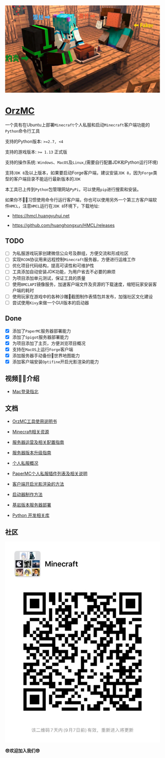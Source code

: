 ![logo](images/server_member.jpg)

# [OrzMC](https://github.com/OrzGeeker/OrzMC)

一个具有在Ubuntu上部署`Minecraft`个人私服和启动`Minecraft`客户端功能的`Python`命令行工具

支持的Python版本: `>=2.7, <4`

支持的游戏版本: `>= 1.13` 正式版

支持的操作系统: `Windows`、`MacOS`及`Linux`,(需要自行配置JDK和Python运行环境)

支持`JDK 8`及以上版本，如果要启动Forge客户端，建议安装`JDK 8`，因为`Forge`类型的客户端目录不能运行最新版本的`JDK`

本工具已上传到`Python`包管理网站`PyPi`，可以使用`pip`进行搜索和安装。

如果你不习惯使用命令行运行客户端，你也可以使用另外一个第三方客户端软件`HMCL`，注意`HMCL`运行在`JDK 8`环境下，下载地址:

- <https://hmcl.huangyuhui.net>

- <https://github.com/huanghongxun/HMCL/releases>

## TODO

- [ ] 为私服游戏玩家创建微信公众号及群组，方便交流和形成社区
- [ ] 实现`RCON`协议用来远程控制`Minecraft`服务器，方便进行运维工作
- [ ] 优化项目代码结构，提高可读性和可维护性
- [ ] 工具添加自动安装JDK功能，为用户省去不必要的麻烦
- [ ] 为项目添加单元测试，保证工具的质量
- [ ] 使用`BMCLAPI`镜像服务，加速客户端文件及资源的下载速度，缩短玩家安装客户端的耗时
- [ ] 使用玩家在游戏中的各种沙雕截图制作表情包并发布，加强社区文化建设
- [ ] 尝试使用`Kivy`来做一个GUI版本的启动器

## Done

- [x] 添加了`PaperMC`服务器部署能力
- [x] 添加了`Spigot`服务器部署能力
- [x] 为项目添加了主页，方便浏览项目概况
- [x] 支持在`MacOS`上运行`Forge`客户端
- [x] 添加服务器手动备份世界地图能力
- [x] 添加客户端安装`Optifine`开启光影渲染的能力

## 视频介绍

- [Mac登录指北](https://www.bilibili.com/video/av66156010/)

## 文档

- [OrzMC工具使用说明书](https://github.com/OrzGeeker/OrzMC/wiki/OrzMC%E5%B7%A5%E5%85%B7%E4%BD%BF%E7%94%A8%E8%AF%B4%E6%98%8E%E4%B9%A6)

- [Minecraft相关资源](https://github.com/OrzGeeker/OrzMC/wiki/Minecraft%E7%9B%B8%E5%85%B3%E8%B5%84%E6%BA%90)

- [服务器运营及相关配置指南](https://github.com/OrzGeeker/OrzMC/wiki/%E6%9C%8D%E5%8A%A1%E5%99%A8%E8%BF%90%E8%90%A5%E5%8F%8A%E9%85%8D%E7%BD%AE)

- [服务器版本升级指南](https://github.com/OrzGeeker/OrzMC/wiki/%E6%9C%8D%E5%8A%A1%E5%99%A8%E7%89%88%E6%9C%AC%E5%8D%87%E7%BA%A7)

- [个人私服概况](https://github.com/OrzGeeker/OrzMC/wiki/%E4%B8%AA%E4%BA%BA%E7%A7%81%E6%9C%8D%E6%A6%82%E5%86%B5)

- [PaperMC个人私服插件列表及相关说明](https://github.com/OrzGeeker/OrzMC/wiki/Paper-Bukkit%E5%BC%80%E6%9C%8D%E6%8F%92%E4%BB%B6)

- [客户端开启光影渲染的方法](https://github.com/OrzGeeker/OrzMC/wiki/客户端开光影)

- [启动器制作方法](https://github.com/OrzGeeker/OrzMC/wiki/启动器制作)

- [基岩版本服务器部署](https://github.com/OrzGeeker/OrzMC/wiki/基岩版服务器部署)

- [Python 开发相关库](https://github.com/OrzGeeker/OrzMC/wiki/Python-Dev)

## 社区

![Minecraft Group](/images/minecraft_group.png)

**😎欢迎加入我们😎**